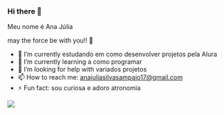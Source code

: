 ### Hi there 💜
Meu nome é Ana Júlia

may the force be with you!! 🌃


- 🔭 I’m currently estudando em como desenvolver projetos pela Alura
- 🌱 I’m currently learning a como programar 
- 🤔 I’m looking for help with variados projetos
- 📫 How to reach me: anajuliasilvasampaio17@gmail.com
- ⚡ Fun fact: sou curiosa e adoro atronomia


![](https://media1.tenor.com/m/hl457YpRj0sAAAAC/star-wars-robot.gif)

  
